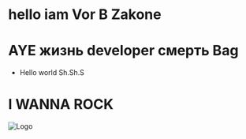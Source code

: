 
# hello iam Vor B Zakone
# AYE жизнь developer смерть Bag
- Hello world Sh.Sh.S
# I WANNA ROCK 
![Logo](https://i.gifer.com/origin/e2/e2aec645e3f805bfeef5468bc9bf3a34.gif)
